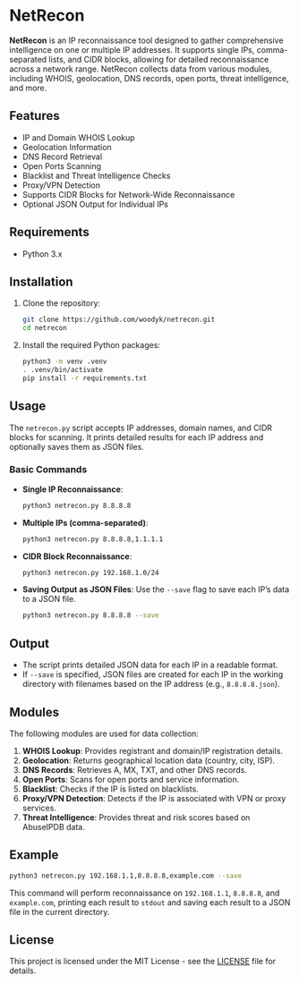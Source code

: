 
# NetRecon

**NetRecon** is an IP reconnaissance tool designed to gather comprehensive intelligence on one or multiple IP addresses. It supports single IPs, comma-separated lists, and CIDR blocks, allowing for detailed reconnaissance across a network range. NetRecon collects data from various modules, including WHOIS, geolocation, DNS records, open ports, threat intelligence, and more.

## Features

- IP and Domain WHOIS Lookup
- Geolocation Information
- DNS Record Retrieval
- Open Ports Scanning
- Blacklist and Threat Intelligence Checks
- Proxy/VPN Detection
- Supports CIDR Blocks for Network-Wide Reconnaissance
- Optional JSON Output for Individual IPs

## Requirements

- Python 3.x

## Installation

1. Clone the repository:
   ```bash
   git clone https://github.com/woodyk/netrecon.git
   cd netrecon
   ```

2. Install the required Python packages:
   ```bash
   python3 -m venv .venv
   . .venv/bin/activate
   pip install -r requirements.txt
   ```

## Usage

The `netrecon.py` script accepts IP addresses, domain names, and CIDR blocks for scanning. It prints detailed results for each IP address and optionally saves them as JSON files.

### Basic Commands

- **Single IP Reconnaissance**:
  ```bash
  python3 netrecon.py 8.8.8.8
  ```

- **Multiple IPs (comma-separated)**:
  ```bash
  python3 netrecon.py 8.8.8.8,1.1.1.1
  ```

- **CIDR Block Reconnaissance**:
  ```bash
  python3 netrecon.py 192.168.1.0/24
  ```

- **Saving Output as JSON Files**:
  Use the `--save` flag to save each IP’s data to a JSON file.
  ```bash
  python3 netrecon.py 8.8.8.8 --save
  ```

## Output

- The script prints detailed JSON data for each IP in a readable format.
- If `--save` is specified, JSON files are created for each IP in the working directory with filenames based on the IP address (e.g., `8.8.8.8.json`).

## Modules

The following modules are used for data collection:

1. **WHOIS Lookup**: Provides registrant and domain/IP registration details.
2. **Geolocation**: Returns geographical location data (country, city, ISP).
3. **DNS Records**: Retrieves A, MX, TXT, and other DNS records.
4. **Open Ports**: Scans for open ports and service information.
5. **Blacklist**: Checks if the IP is listed on blacklists.
6. **Proxy/VPN Detection**: Detects if the IP is associated with VPN or proxy services.
7. **Threat Intelligence**: Provides threat and risk scores based on AbuseIPDB data.

## Example

```bash
python3 netrecon.py 192.168.1.1,8.8.8.8,example.com --save
```

This command will perform reconnaissance on `192.168.1.1`, `8.8.8.8`, and `example.com`, printing each result to `stdout` and saving each result to a JSON file in the current directory.

## License

This project is licensed under the MIT License - see the [LICENSE](LICENSE) file for details.
